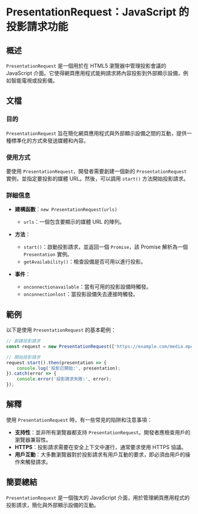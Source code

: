 <!--
Meta Description: # PresentationRequest：JavaScript 的投影請求功能 ## 概述 `PresentationRequest` 是一個用於在 HTML5 瀏覽器中管理投影會議的 JavaScript 介面。它使得網頁應用程式能夠請求將內容投影到外部顯示設備，例如智能電視或投影儀。 ## 文...
Meta Keywords: presentationrequest, javascript, start, presentation, https
-->

# PresentationRequest：JavaScript 的投影請求功能

## 概述
`PresentationRequest` 是一個用於在 HTML5 瀏覽器中管理投影會議的 JavaScript 介面。它使得網頁應用程式能夠請求將內容投影到外部顯示設備，例如智能電視或投影儀。

## 文檔
### 目的
`PresentationRequest` 旨在簡化網頁應用程式與外部顯示設備之間的互動，提供一種標準化的方式來發送媒體和內容。

### 使用方式
要使用 `PresentationRequest`，開發者需要創建一個新的 `PresentationRequest` 實例，並指定要投影的媒體 URL。然後，可以調用 `start()` 方法開始投影請求。

### 詳細信息
- **建構函數**：`new PresentationRequest(urls)`
  - `urls`：一個包含要顯示的媒體 URL 的陣列。
  
- **方法**：
  - `start()`：啟動投影請求，並返回一個 `Promise`，該 Promise 解析為一個 `Presentation` 實例。
  - `getAvailability()`：檢查設備是否可用以進行投影。

- **事件**：
  - `onconnectionavailable`：當有可用的投影設備時觸發。
  - `onconnectionlost`：當投影設備失去連接時觸發。

## 範例
以下是使用 `PresentationRequest` 的基本範例：

```javascript
// 創建投影請求
const request = new PresentationRequest(['https://example.com/media.mp4']);

// 開始投影請求
request.start().then(presentation => {
    console.log('投影已開始:', presentation);
}).catch(error => {
    console.error('投影請求失敗:', error);
});
```

## 解釋
使用 `PresentationRequest` 時，有一些常見的陷阱和注意事項：

- **支持性**：並非所有瀏覽器都支持 `PresentationRequest`。開發者應檢查用戶的瀏覽器兼容性。
- **HTTPS**：投影請求需要在安全上下文中運行，通常要求使用 HTTPS 協議。
- **用戶互動**：大多數瀏覽器對於投影請求有用戶互動的要求，即必須由用戶的操作來觸發請求。

## 簡要總結
`PresentationRequest` 是一個強大的 JavaScript 介面，用於管理網頁應用程式的投影請求，簡化與外部顯示設備的互動。